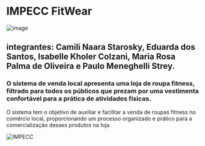 # IMPECC FitWear

![image](https://github.com/santtoseduarda/IMPECC/assets/144947320/93814a21-7b43-43e1-8411-47aa228c3d93)

## integrantes: Camili Naara Starosky, Eduarda dos Santos, Isabelle Kholer Colzani, Maria Rosa Palma de Oliveira e Paulo Meneghelli Strey.

### O sistema de venda local apresenta uma loja de roupa fitness, filtrado para todos os públicos que prezam por uma vestimenta confortável para a prática de atividades físicas.
O sistema tem o objetivo de auxiliar e facilitar a venda de roupas fitness no comércio local, proporcionando um processo organizado e prático para a comercialização desses produtos na loja.

![IMPECC](https://github.com/santtoseduarda/IMPECC/assets/144947320/7f29e21a-39f2-4407-bd4c-9a653535be85)

